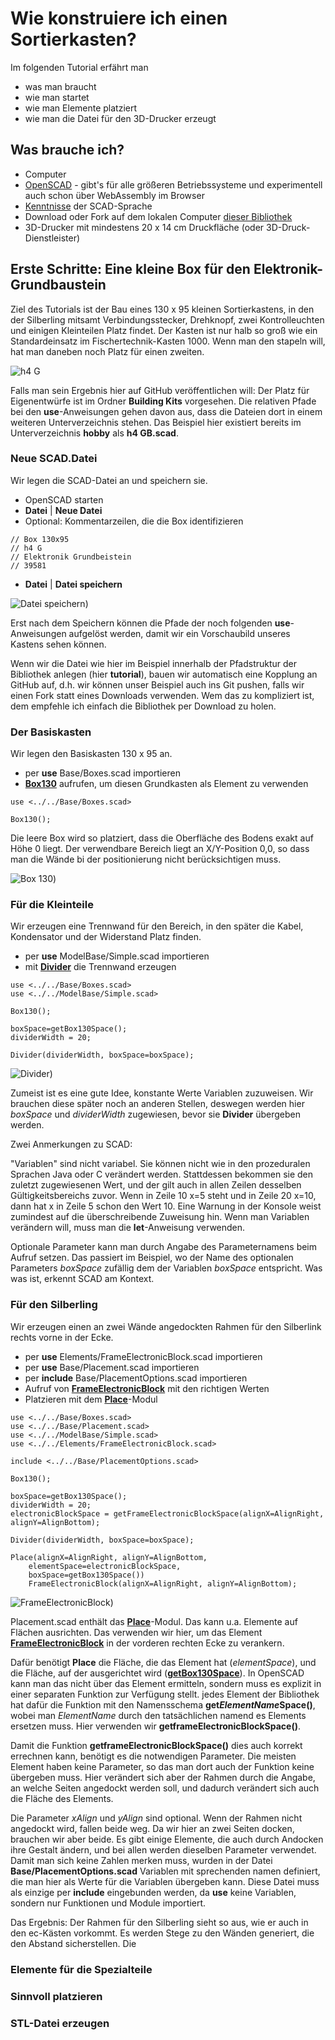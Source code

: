 # Wie konstruiere ich einen Sortierkasten?
Im folgenden Tutorial erfährt man
- was man braucht
- wie man startet
- wie man Elemente platziert
- wie man die Datei für den 3D-Drucker erzeugt

## Was brauche ich?
- Computer
- [OpenSCAD](https://openscad.org/) - gibt's für alle größeren Betriebssysteme und experimentell auch schon über WebAssembly im Browser
- [Kenntnisse](https://openscad.org/documentation.html#tutorial) der SCAD-Sprache
- Download oder Fork auf dem lokalen Computer [dieser Bibliothek](https://github.com/proggi64/fischertechnik-box-foundation)
- 3D-Drucker mit mindestens 20 x 14 cm Druckfläche (oder 3D-Druck-Dienstleister)

## Erste Schritte: Eine kleine Box für den Elektronik-Grundbaustein
Ziel des Tutorials ist der Bau eines 130 x 95 kleinen Sortierkastens, in den der Silberling mitsamt Verbindungsstecker, Drehknopf, zwei Kontrolleuchten und einigen Kleinteilen Platz findet. Der Kasten ist nur halb so groß wie ein Standardeinsatz im Fischertechnik-Kasten 1000. Wenn man den stapeln will, hat man daneben noch Platz für einen zweiten.

![h4 G](../images/h4%20G.png)

Falls man sein Ergebnis hier auf GitHub veröffentlichen will: Der Platz für Eigenentwürfe ist im Ordner __Building Kits__ vorgesehen. Die relativen Pfade bei den __use__-Anweisungen gehen davon aus, dass die Dateien dort in einem weiteren Unterverzeichnis stehen. Das Beispiel hier existiert bereits im Unterverzeichnis __hobby__ als __h4 GB.scad__.

### Neue SCAD.Datei
Wir legen die SCAD-Datei an und speichern sie.

- OpenSCAD starten
- __Datei__ | __Neue Datei__
- Optional: Kommentarzeilen, die die Box identifizieren

```
// Box 130x95
// h4 G
// Elektronik Grundbeistein
// 39581
```

- __Datei__ | __Datei speichern__

![Datei speichern](../images/tutSave.png))

Erst nach dem Speichern können die Pfade der noch folgenden __use__-Anweisungen aufgelöst werden, damit wir ein Vorschaubild unseres Kastens sehen können.

Wenn wir die Datei wie hier im Beispiel innerhalb der Pfadstruktur der Bibliothek anlegen (hier __tutorial__), bauen wir automatisch eine Kopplung an GitHub auf, d.h. wir können unser Beispiel auch ins Git pushen, falls wir einen Fork statt eines Downloads verwenden. Wem das zu kompliziert ist, dem empfehle ich einfach die Bibliothek per Download zu holen.

### Der Basiskasten
Wir legen den Basiskasten 130 x 95 an.

- per __use__ Base/Boxes.scad importieren
- [__Box130__](Base/Box130.md) aufrufen, um diesen Grundkasten als Element zu verwenden

```
use <../../Base/Boxes.scad>

Box130();
```

Die leere Box wird so platziert, dass die Oberfläche des Bodens exakt auf Höhe 0 liegt. Der verwendbare Bereich liegt an X/Y-Position 0,0, so dass man die Wände bi der positionierung nicht berücksichtigen muss.

![Box 130](../images/tutBox130.png))

### Für die Kleinteile
Wir erzeugen eine Trennwand für den Bereich, in den später die Kabel, Kondensator und der Widerstand Platz finden.

- per __use__ ModelBase/Simple.scad importieren
- mit [__Divider__](ModelBase/Divider.md) die Trennwand erzeugen

```
use <../../Base/Boxes.scad>
use <../../ModelBase/Simple.scad>

Box130();

boxSpace=getBox130Space();
dividerWidth = 20;

Divider(dividerWidth, boxSpace=boxSpace);
```

![Divider](../images/tutDivider.png))

Zumeist ist es eine gute Idee, konstante Werte Variablen zuzuweisen. Wir brauchen diese später noch an anderen Stellen, deswegen werden hier *boxSpace* und *dividerWidth* zugewiesen, bevor sie __Divider__ übergeben werden.

Zwei Anmerkungen zu SCAD:

"Variablen" sind nicht variabel. Sie können nicht wie in den prozeduralen Sprachen Java oder C verändert werden. Stattdessen bekommen sie den zuletzt zugewiesenen Wert, und der gilt auch in allen Zeilen desselben Gültigkeitsbereichs zuvor. Wenn in Zeile 10 x=5 steht und in Zeile 20 x=10, dann hat x in Zeile 5 schon den Wert 10. Eine Warnung in der Konsole weist zumindest auf die überschreibende Zuweisung hin. Wenn man Variablen verändern will, muss man die __let__-Anweisung verwenden.

Optionale Parameter kann man durch Angabe des Parameternamens beim Aufruf setzen. Das passiert im Beispiel, wo der Name des optionalen Parameters *boxSpace* zufällig dem der Variablen *boxSpace* entspricht. Was was ist, erkennt SCAD am Kontext.

### Für den Silberling
Wir erzeugen einen an zwei Wände angedockten Rahmen für den Silberlink rechts vorne in der Ecke.

- per __use__ Elements/FrameElectronicBlock.scad importieren
- per __use__ Base/Placement.scad importieren
- per __include__ Base/PlacementOptions.scad importieren
- Aufruf von [__FrameElectronicBlock__](Elements/FrameElectronicBlock.md) mit den richtigen Werten
- Platzieren mit dem [__Place__](Base/Place.md)-Modul

```
use <../../Base/Boxes.scad>
use <../../Base/Placement.scad>
use <../../ModelBase/Simple.scad>
use <../../Elements/FrameElectronicBlock.scad>

include <../../Base/PlacementOptions.scad>

Box130();

boxSpace=getBox130Space();
dividerWidth = 20;
electronicBlockSpace = getFrameElectronicBlockSpace(alignX=AlignRight, alignY=AlignBottom);

Divider(dividerWidth, boxSpace=boxSpace);

Place(alignX=AlignRight, alignY=AlignBottom, 
    elementSpace=electronicBlockSpace,
    boxSpace=getBox130Space())
    FrameElectronicBlock(alignX=AlignRight, alignY=AlignBottom);
```

![FrameElectronicBlock](../images/tutElectronicBlock.png))

Placement.scad enthält das [__Place__](Base/Place.md)-Modul. Das kann u.a. Elemente auf Flächen ausrichten. Das verwenden wir hier, um das Element [__FrameElectronicBlock__](Elements/FrameElectronicBlock.md) in der vorderen rechten Ecke zu verankern.

Dafür benötigt __Place__ die Fläche, die das Element hat (*elementSpace*), und die Fläche, auf der ausgerichtet wird ([__getBox130Space__](Base/getBox130Space.md)). In OpenSCAD kann man das nicht über das Element ermitteln, sondern muss es explizit in einer separaten Funktion zur Verfügung stellt. jedes Element der Bibliothek hat dafür die Funktion mit den Namensschema __get*ElementName*Space()__, wobei man *ElementName* durch den tatsächlichen namend es Elements ersetzen muss. Hier verwenden wir __getframeElectronicBlockSpace()__.

Damit die Funktion __getframeElectronicBlockSpace()__ dies auch korrekt errechnen kann, benötigt es die notwendigen Parameter. Die meisten Element haben keine Parameter, so das man dort auch der Funktion keine übergeben muss. Hier verändert sich aber der Rahmen durch die Angabe, an welche Seiten angedockt werden soll, und dadurch verändert sich auch die Fläche des Elements.

Die Parameter *xAlign* und *yAlign* sind optional. Wenn der Rahmen nicht angedockt wird, fallen beide weg. Da wir hier an zwei Seiten docken, brauchen wir aber beide. Es gibt einige Elemente, die auch durch Andocken ihre Gestalt ändern, und bei allen werden dieselben Parameter verwendet. Damit man sich keine Zahlen merken muss, wurden in der Datei __Base/PlacementOptions.scad__ Variablen mit sprechenden namen definiert, die man hier als Werte für die Variablen übergeben kann. Diese Datei muss als einzige per __include__ eingebunden werden, da __use__ keine Variablen, sondern nur Funktionen und Module importiert.

Das Ergebnis: Der Rahmen für den Silberling sieht so aus, wie er auch in den ec-Kästen vorkommt. Es werden Stege zu den Wänden generiert, die den Abstand sicherstellen. Die 

### Elemente für die Spezialteile

### Sinnvoll platzieren

### STL-Datei erzeugen